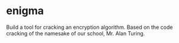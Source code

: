 # enigma

Build a tool for cracking an encryption algorithm. Based on the code cracking of the namesake of our school, Mr. Alan Turing.
